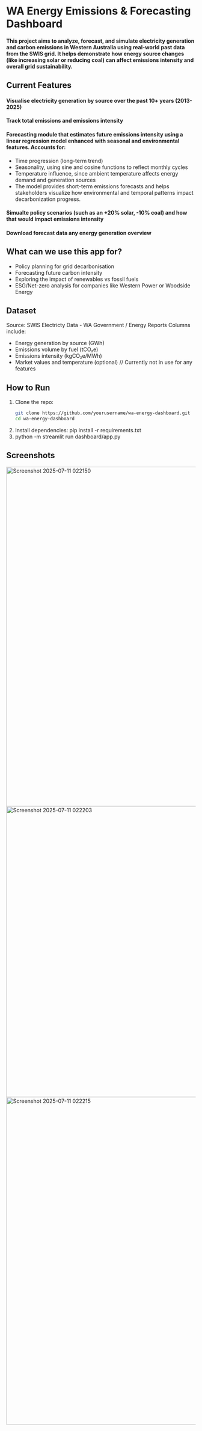 # WA Energy Emissions & Forecasting Dashboard
#### This project aims to analyze, forecast, and simulate electricity generation and carbon emissions in Western Australia using real-world past data from the SWIS grid. It helps demonstrate how energy source changes (like increasing solar or reducing coal) can affect emissions intensity and overall grid sustainability. 

## Current Features
#### Visualise electricity generation by source over the past 10+ years (2013-2025)
#### Track total emissions and emissions intensity
#### Forecasting module that estimates future emissions intensity using a linear regression model enhanced with seasonal and environmental features. Accounts for:
- Time progression (long-term trend)
- Seasonality, using sine and cosine functions to reflect monthly cycles
- Temperature influence, since ambient temperature affects energy demand and generation sources
- The model provides short-term emissions forecasts and helps stakeholders visualize how environmental and temporal patterns impact decarbonization progress.
#### Simualte policy scenarios (such as an +20% solar, -10% coal) and how that would impact emissions intensity
#### Download forecast data any energy generation overview

## What can we use this app for?
- Policy planning for grid decarbonisation
- Forecasting future carbon intensity
- Exploring the impact of renewables vs fossil fuels
- ESG/Net-zero analysis for companies like Western Power or Woodside Energy

## Dataset
Source: SWIS Electricty Data - WA Government / Energy Reports
Columns include:
  - Energy generation by source (GWh)
  - Emissions volume by fuel (tCO₂e)
  - Emissions intensity (kgCO₂e/MWh)
  - Market values and temperature (optional) // Currently not in use for any features

## How to Run
1. Clone the repo:
   ```bash
   git clone https://github.com/yourusername/wa-energy-dashboard.git
   cd wa-energy-dashboard
2. Install dependencies:
   pip install -r requirements.txt
3. python -m streamlit run dashboard/app.py

## Screenshots
<img width="957" height="903" alt="Screenshot 2025-07-11 022150" src="https://github.com/user-attachments/assets/76b5b41a-a8f8-4cc0-85ca-be523c6cecdb" /> <img width="957" height="774" alt="Screenshot 2025-07-11 022203" src="https://github.com/user-attachments/assets/a340271a-801d-4fc2-97c0-67df2bb96bbf" /> <img width="949" height="872" alt="Screenshot 2025-07-11 022215" src="https://github.com/user-attachments/assets/91d3f310-8522-4cea-aedd-d87ec59caa69" />


